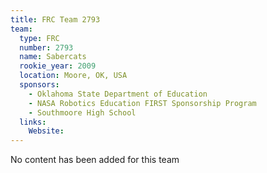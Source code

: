 ```yaml
---
title: FRC Team 2793
team:
  type: FRC
  number: 2793
  name: Sabercats
  rookie_year: 2009
  location: Moore, OK, USA
  sponsors:
    - Oklahoma State Department of Education
    - NASA Robotics Education FIRST Sponsorship Program
    - Southmoore High School
  links:
    Website: 
---
```

No content has been added for this team